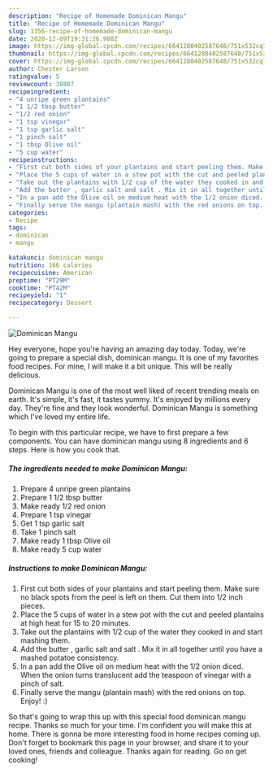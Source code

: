 ```yaml
---
description: "Recipe of Homemade Dominican Mangu"
title: "Recipe of Homemade Dominican Mangu"
slug: 1356-recipe-of-homemade-dominican-mangu
date: 2020-12-09T19:31:26.988Z
image: https://img-global.cpcdn.com/recipes/6641280402587648/751x532cq70/dominican-mangu-recipe-main-photo.jpg
thumbnail: https://img-global.cpcdn.com/recipes/6641280402587648/751x532cq70/dominican-mangu-recipe-main-photo.jpg
cover: https://img-global.cpcdn.com/recipes/6641280402587648/751x532cq70/dominican-mangu-recipe-main-photo.jpg
author: Chester Larson
ratingvalue: 5
reviewcount: 38807
recipeingredient:
- "4 unripe green plantains"
- "1 1/2 tbsp butter"
- "1/2 red onion"
- "1 tsp vinegar"
- "1 tsp garlic salt"
- "1 pinch salt"
- "1 tbsp Olive oil"
- "5 cup water"
recipeinstructions:
- "First cut both sides of your plantains and start peeling them. Make sure no black spots from the peel is left on them. Cut them into 1/2 inch pieces."
- "Place the 5 cups of water in a stew pot with the cut and peeled plantains at high heat for 15 to 20 minutes."
- "Take out the plantains with 1/2 cup of the water they cooked in and start mashing them."
- "Add the butter , garlic salt and salt . Mix it in all together until you have a mashed potatoe consistency."
- "In a pan add the Olive oil on medium heat with the 1/2 onion diced. When the onion turns translucent add the teaspoon of vinegar with a pinch of salt."
- "Finally serve the mangu (plantain mash) with the red onions on top. Enjoy! :)"
categories:
- Recipe
tags:
- dominican
- mangu

katakunci: dominican mangu 
nutrition: 166 calories
recipecuisine: American
preptime: "PT29M"
cooktime: "PT42M"
recipeyield: "1"
recipecategory: Dessert

---
```



![Dominican Mangu](https://img-global.cpcdn.com/recipes/6641280402587648/751x532cq70/dominican-mangu-recipe-main-photo.jpg)

Hey everyone, hope you're having an amazing day today. Today, we're going to prepare a special dish, dominican mangu. It is one of my favorites food recipes. For mine, I will make it a bit unique. This will be really delicious.

Dominican Mangu is one of the most well liked of recent trending meals on earth. It's simple, it's fast, it tastes yummy. It's enjoyed by millions every day. They're fine and they look wonderful. Dominican Mangu is something which I've loved my entire life.




To begin with this particular recipe, we have to first prepare a few components. You can have dominican mangu using 8 ingredients and 6 steps. Here is how you cook that.

<!--inarticleads1-->

##### The ingredients needed to make Dominican Mangu:

1. Prepare 4 unripe green plantains
1. Prepare 1 1/2 tbsp butter
1. Make ready 1/2 red onion
1. Prepare 1 tsp vinegar
1. Get 1 tsp garlic salt
1. Take 1 pinch salt
1. Make ready 1 tbsp Olive oil
1. Make ready 5 cup water




<!--inarticleads2-->

##### Instructions to make Dominican Mangu:

1. First cut both sides of your plantains and start peeling them. Make sure no black spots from the peel is left on them. Cut them into 1/2 inch pieces.
1. Place the 5 cups of water in a stew pot with the cut and peeled plantains at high heat for 15 to 20 minutes.
1. Take out the plantains with 1/2 cup of the water they cooked in and start mashing them.
1. Add the butter , garlic salt and salt . Mix it in all together until you have a mashed potatoe consistency.
1. In a pan add the Olive oil on medium heat with the 1/2 onion diced. When the onion turns translucent add the teaspoon of vinegar with a pinch of salt.
1. Finally serve the mangu (plantain mash) with the red onions on top. Enjoy! :)




So that's going to wrap this up with this special food dominican mangu recipe. Thanks so much for your time. I'm confident you will make this at home. There is gonna be more interesting food in home recipes coming up. Don't forget to bookmark this page in your browser, and share it to your loved ones, friends and colleague. Thanks again for reading. Go on get cooking!
